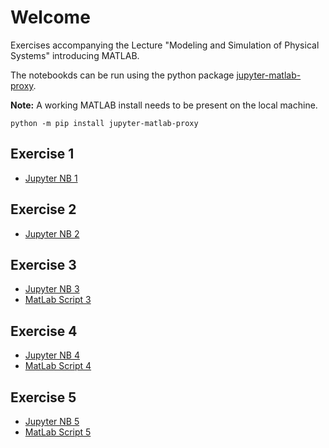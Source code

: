 # Welcome

Exercises accompanying the Lecture "Modeling and Simulation of Physical Systems" introducing MATLAB.

The notebookds can be run using the python package [jupyter-matlab-proxy](https://github.com/mathworks/jupyter-matlab-proxy).

**Note:** A working MATLAB install needs to be present on the local machine.

```
python -m pip install jupyter-matlab-proxy
```

## Exercise 1

* [Jupyter NB 1](U1/U1.ipynb)

## Exercise 2

* [Jupyter NB 2](U2/U2.ipynb)

## Exercise 3

* [Jupyter NB 3](U3/U3.ipynb)
* [MatLab Script 3](U3/U3.m)

## Exercise 4

* [Jupyter NB 4](U4/U4.ipynb)
* [MatLab Script 4](U4/U4.m)

## Exercise 5

* [Jupyter NB 5](U5/U5.ipynb)
* [MatLab Script 5](U5/U5.m)